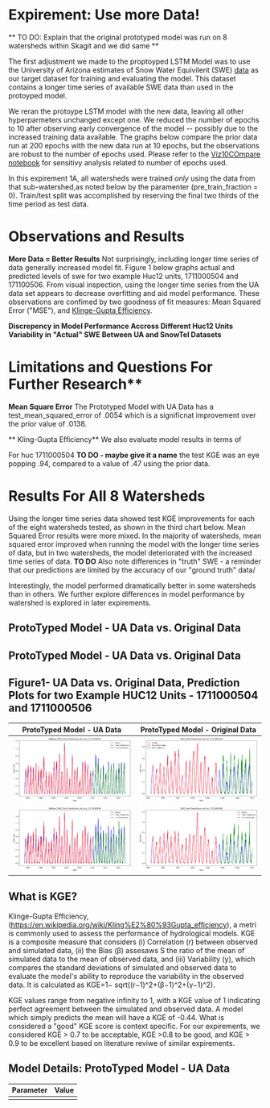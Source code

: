 # Expirement: Use more Data! 

** TO DO: Explain that the original prototyped model was run on 8 watersheds within Skagit and we did same **

The first adjustment we made to the proptoyped LSTM Model was to use the University of Arizona estimates of Snow Water Equivilent (SWE) [data]( https://climate.arizona.edu/data/UA_SWE/) as our target dataset for training and evaluating the model. This dataset contains a longer time series of available SWE data than used in the protoyped model. 

We reran the protoype LSTM model with the new data, leaving all other hyperparmeters unchanged except one. We reduced the number of epochs to 10 after observing early convergence of the model -- possibly due to the increased training data available. The graphs below compare the prior data run at 200 epochs with the new data run at 10 epochs, but the observations are robust to the number of epochs used. Please refer to the [Viz10COmpare notebook](notebooks/Prototype_Model_Results/VizHuc10Compare.ipynb) for sensitivy analysis related to number of epochs used.  

In this expirement 1A, all watersheds were trained *only* using the data from that sub-watershed,as noted below by the paramenter (pre_train_fraction = 0).  Train/test split was accomplished by reserving the final two thirds of the time period as test data. 


# Observations and Results 

**More Data = Better Results**
Not surprisingly, including longer time series of data generally increased model fit.  Figure 1 below graphs actual and predicted levels of swe for two example Huc12 units, 1711000504 and 171100506.  From visual inspection, using the longer time series from the UA data set appears to decrease overfitting and aid model performance. These observations are confimed by two goodness of fit measures: Mean Squared Error ("MSE"), and  [Klinge-Gupta Efficiency](#what_is_KGE). 

**Discrepency in Model Performance Accross Different Huc12 Units**
**Variability in "Actual" SWE Between UA and SnowTel Datasets**

# Limitations and Questions For Further Research**

**Mean Square Error**  The Prototyped Model with UA Data has a test_mean_squared_error of .0054 which is a significnat improvement over the prior value of .0138.  

** Kling-Gupta Efficiency** We also evaluate model results in terms of

For huc 1711000504 **TO DO - maybe give it a name** the test KGE was an eye popping .94, compared to a value of .47 using the prior data.  

# Results For All 8 Watersheds 

Using the longer time series data showed test KGE improvements for each of the eight watersheds tested, as shown in the third chart below. Mean Squared Error results were more mixed. In the majority of watersheds, mean squared error improved when running the model with the longer time series of data, but in two watersheds, the model deteriorated with the increased time series of data. **TO DO** Also note differences in "truth" SWE - a reminder that our predictions are limited by the accuracy of our "ground truth" data/  

Interestingly, the model performed dramatically better in some watersheds than in others. We further explore differences in model performance by watershed is explored in later expirements. 


## ProtoTyped Model - UA Data vs. Original Data

## ProtoTyped Model - UA Data vs. Original Data

## Figure1- UA Data vs. Original Data, Prediction Plots for two Example HUC12 Units - 1711000504 and 1711000506

| ProtoTyped Model - UA Data | ProtoTyped Model - Original Data |
|----------------------------|---------------------------------|
| ![UA Data](../notebooks/Prototype_Model_Results/charts/UAData_SWE_Post_Predictions_for_huc_1711000504.png) | ![Original Data](../notebooks/Prototype_Model_Results/charts/SWE_Post_Predictions_for_huc_1711000504.png) |
| ![UA Data](../notebooks/Prototype_Model_Results/charts/UAData_SWE_Post_Predictions_for_huc_1711000506.png) | ![Original Data](../notebooks/Prototype_Model_Results/charts/SWE_Post_Predictions_for_huc_1711000506.png) |



## What is KGE? 
Klinge-Gupta Efficiency, (https://en.wikipedia.org/wiki/Kling%E2%80%93Gupta_efficiency), a metri is commonly used to assess the performance of hydrological models. KGE is a composite measure that considers (i) Correlation (r) between observed and simulated data, (ii) the Bias (β) assesaws S the ratio of the mean of simulated data to the mean of observed data, and (iii) Variability (y), which compares the standard deviations of simulated and observed data to evaluate the model's ability to reproduce the variability in the observed data.  It is calculated as KGE=1− sqrt((r−1)^2+(β−1)^2+(γ−1)^2).  

KGE values range from negative infinity to 1, with a KGE value of 1 indicating perfect agreement between the simulated and observed data. A model which simply predicts the mean will have a KGE of -0.44.  What is considered a "good" KGE score is context specific.  For our expirements, we considered KGE > 0.7 to be acceptable, KGE >0.8 to be good, and KGE > 0.9 to be excellent based on literature reviwe of similar expirements.  



## Model Details: ProtoTyped Model - UA Data 
| Parameter           | Value                       |
|---------------------|-----------------------------|
||


